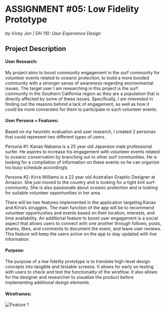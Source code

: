 # ASSIGNMENT #05: Low Fidelity Prototype
_by Vicky Jen | DH 110: User Experience Design_

## Project Description

#### User Research:
My project aims to boost community engagement in the surf community for volunteer events related to oceanic protection, to build a more bonded community with a stronger sense of awareness regarding environmental issues. The target user I am researching in this project is the surf community in the Southern California region as they are a population that is directly affected by some of these issues. Specifically, I am interested in finding out the reasons behind a lack of engagement, as well as how it could be more convenient for them to participate in such volunteer events. 

#### User Persona + Features:
Based on my heuristic evaluation and user research, I created 2 personas that could represent two different types of users. 

Persona #1: Kanao Nakama is a 25 year old Japanese male professional surfer. He aspires to increase his engagement with volunteer events related to oceanic conservation by branching out to other surf communities. He is looking for a compilation of information on these events so he can organize his busy schedule accordingly.

Persona #2: Kirra Williams is a 22 year old Australian Graphic Designer at Amazon. She just moved to the country and is looking for a tight knit surf-community. She is also passionate about oceanic protection and is looking for suitable volunteer opportunities in her area. 

There will be two features implemented in the application targeting Kanao and Kirra’s struggles. The main function of the app will be to recommend volunteer opportunities and events based on their location, interests, and time availability. An additional feature to boost user engagement is a social aspect that allows users to connect with one another through follows, posts, shares, likes, and comments to document the event, and leave user reviews. This feature will keep the users active on the app to stay updated with live information. 

#### Purpose:
The purpose of a low fidelity prototype is to translate high-level design concepts into tangible and testable screens. It allows for early on testing with users to check and test the functionality of the wireflow. It also allows for the designer and researcher to visualize the product before implementing additional design elements. 

#### Wireframes:
![Feature 1](.images/Feature_1.png)
